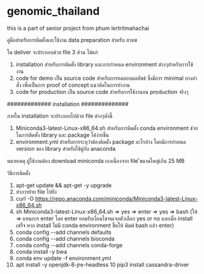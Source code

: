 # genomic_thailand
this is a part of senior project from phum lertritmahachai

คู่มือสำหรับการติดตั้งและใช้งาน data preparation สำหรับ สวทช

ใน deliver จะประกอบด้วย file 3 ส่วน ได้แก่

1) installation สำหรับการติดตั้ง library และการกำหนด environment ต่างๆสำหรับการใช้งาน
2) code for demo เป็น source code สำหรับการทดสอบผลลัพธ์ ซึ่งมีการ minimal บางคำสั่ง เพื่อเป็นการ proof of concept แนวคิดในการทำงาน
3) code for production เป็น source code สำหรับการใช้งานบน production จริงๆ

############# installation ##############

ภายใน installation จะประกอบไปด้วย file ต่างๆดังนี้
1) Miniconda3-latest-Linux-x86_64.sh	สำหรับการติดตั้ง conda environment ช่วยในการติดตั้ง library และ package ได้ง่ายขึ้น
2) environment.yml			สำหรับการระบุว่าต้องติดตั้ง package อะไรบ้าง โดยมีการกำหนด version ของ library สำหรับใช้คู่กับ anaconda

หมายเหตุ ผู้ใช้งานต้อง download miniconda เองเนื่องจาก file ีขนาดใหญ่เกิน 25 MB

วิธีการติดตั้ง
1) apt-get update && apt-get -y upgrade
2) ทำการย้าย file ไปยัง
2) curl -O https://repo.anaconda.com/miniconda/Miniconda3-latest-Linux-x86_64.sh
3) sh Miniconda3-latest-Linux-x86_64.sh => yes => enter => yes => bash (ให้ => แทนการ enter โดย enter ยอมรับเงื่อนไขจนเจอตัวเลือก yes or no และเมื่อ install เสร็จ หาก install ไม่มี conda environment ขึ้นให้ พิมพ์ bash แล้ว enter)
4) conda config --add channels defaults
5) conda config --add channels bioconda
6) conda config --add channels conda-forge
7) conda install -y bwa
8) conda env update -f environment.yml
9) apt install -y openjdk-8-jre-headless 
10 pip3 install cassandra-driver
